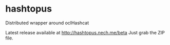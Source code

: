 hashtopus
=========

Distributed wrapper around oclHashcat

Latest release available at http://hashtopus.nech.me/beta
Just grab the ZIP file.